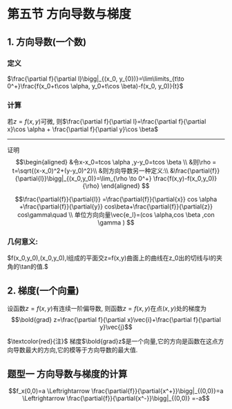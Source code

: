 # 第五节 方向导数与梯度

## 1. 方向导数(一个数)
### 定义
$\frac{\partial f}{\partial l}\bigg|_{(x_0, y_{0})}=\lim\limits_{t\to 0^+}\frac{f(x_0+t\cos \alpha, y_0+t\cos \beta)-f(x_0, y_0)}{t}$

### 计算
若$z=f(x, y)$可微, 则$\frac{\partial f}{\partial l}=\frac{\partial f}{\partial x}\cos \alpha + \frac{\partial f}{\partial y}\cos \beta$

---
证明
$$\begin{aligned}
&令x-x_0=tcos \alpha ,y-y_0=tcos \beta \\
&则\rho = t=\sqrt{(x-x_0)^2+(y-y_0)^2}\\
&则方向导数另一种定义:\\
&\frac{\partial{f}}{\partial{l}}\bigg|_{(x_0,y_0)}=\lim_{\rho \to 0^+}
\frac{f(x,y)-f(x_0,y_0)}{\rho} 
\end{aligned} $$

$$\frac{\partial{f}}{\partial{l}}  =\frac{\partial{f}}{\partial{x}} cos \alpha +\frac{\partial{f}}{\partial{y}} cos\beta+\frac{\partial{f}}{\partial{z}} cos\gamma\quad \\
 单位方向向量\vec{e_l}=(cos \alpha,cos \beta ,con \gamma  ) $$

### 几何意义:
$f(x_0,y_0),(x_0,y_0),l组成的平面交z=f(x,y)曲面上的曲线在z_0出的切线与l的夹角的\tan的值.$

## 2. 梯度(一个向量)
设函数$z = f(x,y)$有连续一阶偏导数, 则函数$z=f(x,y)$在点$(x, y)$处的梯度为
$$\bold{grad} z=\frac{\partial f}{\partial x}\vec{i}+\frac{\partial f}{\partial y}\vec{j}$$

$\textcolor{red}{注}$ 梯度$\bold{grad}z$是一个向量,它的方向是函数在这点方向导数最大的方向,它的模等于方向导数的最大值.

## 题型一 方向导数与梯度的计算

$$f_x(0,0)=a \Leftrightarrow \frac{\partial{f}}{\partial{x^+}}\bigg|_{(0,0)}=a \Leftrightarrow \frac{\partial{f}}{\partial{x^-}}\bigg|_{(0,0)} =-a$$
